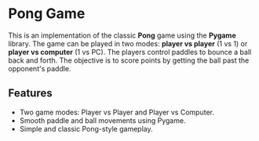# Pong Game

This is an implementation of the classic **Pong** game using the **Pygame** library. The game can be played in two modes: **player vs player** (1 vs 1) or **player vs computer** (1 vs PC). The players control paddles to bounce a ball back and forth. The objective is to score points by getting the ball past the opponent's paddle.

## Features
- Two game modes: Player vs Player and Player vs Computer.
- Smooth paddle and ball movements using Pygame.
- Simple and classic Pong-style gameplay.
